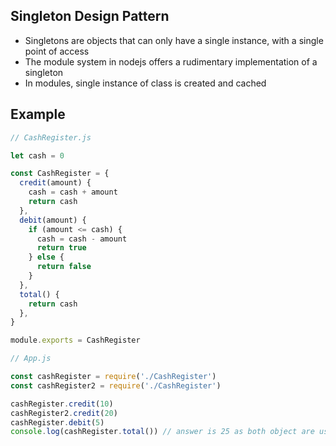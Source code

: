 ## Singleton Design Pattern

- Singletons are objects that can only have a single instance, with a single point of access
- The module system in nodejs offers a rudimentary implementation of a singleton
- In modules, single instance of class is created and cached

## Example

```javascript
// CashRegister.js

let cash = 0

const CashRegister = {
  credit(amount) {
    cash = cash + amount
    return cash
  },
  debit(amount) {
    if (amount <= cash) {
      cash = cash - amount
      return true
    } else {
      return false
    }
  },
  total() {
    return cash
  },
}

module.exports = CashRegister
```

```javascript
// App.js

const cashRegister = require('./CashRegister')
const cashRegister2 = require('./CashRegister')

cashRegister.credit(10)
cashRegister2.credit(20)
cashRegister.debit(5)
console.log(cashRegister.total()) // answer is 25 as both object are using same instance
```
